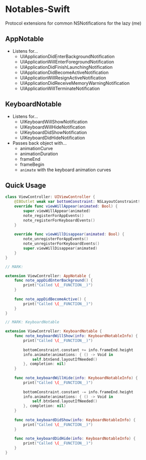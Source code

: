# Notables-Swift
Protocol extensions for common NSNotifications for the lazy (me)

## AppNotable
- Listens for...
  - UIApplicationDidEnterBackgroundNotification
  - UIApplicationWillEnterForegroundNotification
  - UIApplicationDidFinishLaunchingNotification
  - UIApplicationDidBecomeActiveNotification
  - UIApplicationWillResignActiveNotification
  - UIApplicationDidReceiveMemoryWarningNotification
  - UIApplicationWillTerminateNotification

## KeyboardNotable
- Listens for...
  - UIKeyboardWillShowNotification
  - UIKeyboardWillHideNotification
  - UIKeyboardDidShowNotification
  - UIKeyboardDidHideNotification
- Passes back object with...
  - animationCurve
  - animationDuration
  - frameEnd
  - frameBegin
  - `animate` with the keyboard animation curves 

## Quick Usage

```swift
class ViewController: UIViewController {
	@IBOutlet weak var bottomConstraint: NSLayoutConstraint!
	override func viewWillAppear(animated: Bool) {
		super.viewWillAppear(animated)
		note_registerForAppEvents()
		note_registerForKeyboardEvents()
	}
	
	override func viewWillDisappear(animated: Bool) {
		note_unregisterForAppEvents()
		note_unregisterForKeyboardEvents()
		super.viewWillDisappear(animated)
	}
}

// MARK: 

extension ViewController: AppNotable {
	func note_appDidEnterBackground() {
		print("Called \(__FUNCTION__)")
	}
	
	func note_appDidBecomeActive() {
		print("Called \(__FUNCTION__)")
	}
}

// MARK: KeyboardNotable

extension ViewController: KeyboardNotable {
	func note_keyboardWillShow(info: KeyboardNotableInfo) {
		print("Called \(__FUNCTION__)")
		
		bottomConstraint.constant += info.frameEnd.height
		info.animate(animations: { () -> Void in
			self.btnSend.layoutIfNeeded()
		}, completion: nil)
	}
	
	func note_keyboardWillHide(info: KeyboardNotableInfo) {
		print("Called \(__FUNCTION__)")
		
		bottomConstraint.constant -= info.frameEnd.height
		info.animate(animations: { () -> Void in
			self.btnSend.layoutIfNeeded()
		}, completion: nil)
	}
	
	func note_keyboardDidShow(info: KeyboardNotableInfo) {
		print("Called \(__FUNCTION__)")
	}
	
	func note_keyboardDidHide(info: KeyboardNotableInfo) {
		print("Called \(__FUNCTION__)")
	}
}
```
